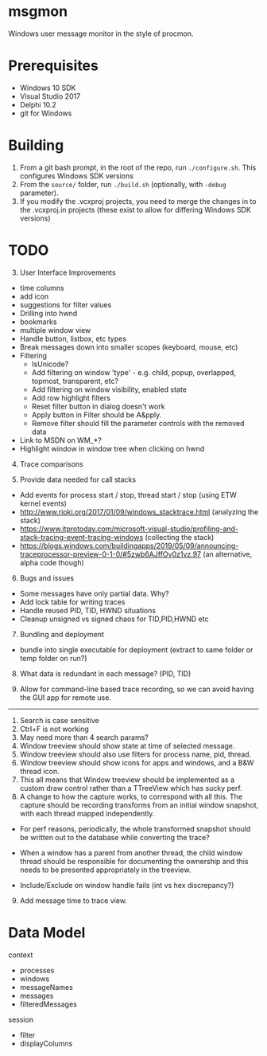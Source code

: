 # msgmon

Windows user message monitor in the style of procmon.

# Prerequisites

* Windows 10 SDK
* Visual Studio 2017
* Delphi 10.2
* git for Windows

# Building

1. From a git bash prompt, in the root of the repo, run `./configure.sh`. This configures Windows SDK versions
2. From the `source/` folder, run `./build.sh` (optionally, with `-debug` parameter).
3. If you modify the .vcxproj projects, you need to merge the changes in to the .vcxproj.in projects (these exist to allow for differing Windows SDK versions)

# TODO

3. User Interface Improvements
  - time columns
  - add icon
  - suggestions for filter values
  - Drilling into hwnd
  - bookmarks
  - multiple window view
  - Handle button, listbox, etc types
  - Break messages down into smaller scopes (keyboard, mouse, etc)
  - Filtering
    - IsUnicode?
    - Add filtering on window 'type' - e.g. child, popup, overlapped, topmost, transparent, etc?
    - Add filtering on window visibility, enabled state
    - Add row highlight filters
    - Reset filter button in dialog doesn't work
    - Apply button in Filter should be A&pply.
    - Remove filter should fill the parameter controls with the removed data
  - Link to MSDN on WM_*?
  - Highlight window in window tree when clicking on hwnd

4. Trace comparisons

5. Provide data needed for call stacks
  - Add events for process start / stop, thread start / stop (using ETW kernel events)
  - http://www.rioki.org/2017/01/09/windows_stacktrace.html (analyzing the stack)
  - https://www.itprotoday.com/microsoft-visual-studio/profiling-and-stack-tracing-event-tracing-windows (collecting the stack)
  - https://blogs.windows.com/buildingapps/2019/05/09/announcing-traceprocessor-preview-0-1-0/#5zwb6AJffOv0z1vz.97 (an alternative, alpha code though)

6. Bugs and issues
  - Some messages have only partial data. Why?
  - Add lock table for writing traces
  - Handle reused PID, TID, HWND situations
  - Cleanup unsigned vs signed chaos for TID,PID,HWND etc

7. Bundling and deployment
  - bundle into single executable for deployment (extract to same folder or temp folder on run?)
 
8. What data is redundant in each message? (PID, TID)

9. Allow for command-line based trace recording, so we can avoid having the GUI app for remote use.

***
1. Search is case sensitive
2. Ctrl+F is not working
3. May need more than 4 search params?
4. Window treeview should show state at time of selected message.
5. Window treeview should also use filters for process name, pid, thread.
6. Window treeview should show icons for apps and windows, and a B&W thread icon.
7. This all means that Window treeview should be implemented as a custom draw control rather than a TTreeView which has sucky perf.
8. A change to how the capture works, to correspond with all this. The capture should be recording transforms from an initial window snapshot, with each thread mapped independently.

* For perf reasons, periodically, the whole transformed snapshot should be written out to the database while converting the trace?

* When a window has a parent from another thread, the child window thread should be responsible for documenting the ownership and this needs to be presented appropriately in the treeview.

* Include/Exclude on window handle fails (int vs hex discrepancy?)

9. Add message time to trace view.


# Data Model

 context
   - processes
   - windows
   - messageNames
   - messages
   - filteredMessages
 
 session
   - filter
   - displayColumns
 
